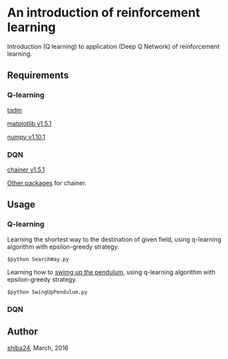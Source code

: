 An introduction of reinforcement learning
======

Introduction (Q learning) to application (Deep Q Network) of reinforcement learning.

## Requirements
### Q-learning
[tqdm](https://github.com/noamraph/tqdm)

[matplotlib v1.5.1](http://matplotlib.org/)

[numpy v1.10.1](http://www.numpy.org/)

### DQN

[chainer v1.5.1](http://chainer.org/)

[Other packages](https://github.com/pfnet/chainer#requirements) for chainer.


## Usage
### Q-learning

Learning the shortest way to the destination of given field, using q-learning algorithm with epsilon-greedy strategy.
```
$python SearchWay.py
```

Learning how to [swimg up the pendulum](https://www.youtube.com/watch?v=YLAWnYAsai8), using q-learning algorithm with epsilon-greedy strategy.
```
$python SwingUpPendulum.py
```


### DQN


## Author

[shiba24](https://github.com/shiba24), March, 2016

